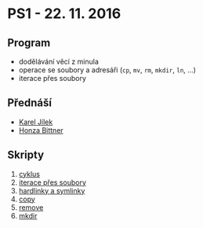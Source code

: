 # PS1 - 22. 11. 2016

## Program

- dodělávání věcí z minula
- operace se soubory a adresáři (`cp`, `mv`, `rm`, `mkdir`, `ln`, ...)
- iterace přes soubory

## Přednáší

- [Karel Jílek](https://twitter.com/TheKarlosss)
- [Honza Bittner](https://twitter.com/tenhobi)

## Skripty

1. [cyklus](cyklus.sh)
1. [iterace přes soubory](iterace.sh)
1. [hardlinky a symlinky](linky.sh)
1. [copy](copy.sh)
1. [remove](remove.sh)
1. [mkdir](mkdir.sh)
